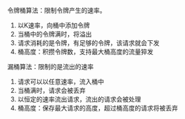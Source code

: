 令牌桶算法：限制令牌产生的速率。
1. 以K速率，向桶中添加令牌
2. 当桶中的令牌满时，将溢出
3. 请求消耗的是令牌，有足够的令牌，该请求就会下发
4. 桶高度：积攒令牌数，支持最大桶高度的流量猝发

漏桶算法：限制的是流出的速率
1. 请求可以以任意速率，流入桶中
2. 当桶满时，请求会被丢弃
3. 以恒定的速率流出请求，流出的请求会被处理
4. 桶高度：保存最大请求的高度，超过桶高度的请求将被丢弃
